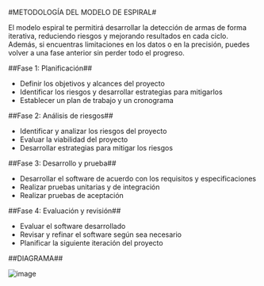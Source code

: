 #METODOLOGÍA DEL MODELO DE ESPIRAL#

El modelo espiral te permitirá desarrollar la detección de armas de forma iterativa, reduciendo riesgos y mejorando resultados en cada ciclo. Además, si encuentras limitaciones en los datos o en la precisión, puedes volver a una fase anterior sin perder todo el progreso.

##Fase 1: Planificación##
- Definir los objetivos y alcances del proyecto
- Identificar los riesgos y desarrollar estrategias para mitigarlos
- Establecer un plan de trabajo y un cronograma

##Fase 2: Análisis de riesgos##
- Identificar y analizar los riesgos del proyecto
- Evaluar la viabilidad del proyecto
- Desarrollar estrategias para mitigar los riesgos

##Fase 3: Desarrollo y prueba##
- Desarrollar el software de acuerdo con los requisitos y especificaciones
- Realizar pruebas unitarias y de integración
- Realizar pruebas de aceptación

##Fase 4: Evaluación y revisión##
- Evaluar el software desarrollado
- Revisar y refinar el software según sea necesario
- Planificar la siguiente iteración del proyecto
  
##DIAGRAMA##

![image](https://github.com/user-attachments/assets/064283cc-7c13-4221-9771-a4433d4d5a06)
